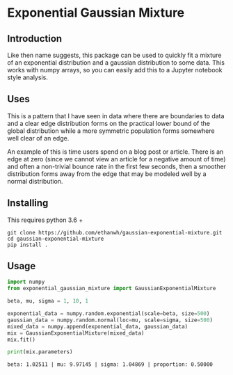 # Exponential Gaussian Mixture

## Introduction

Like then name suggests, this package can be used to quickly fit a mixture of an
exponential distribution and a gaussian distribution to some data. This works with
numpy arrays, so you can easily add this to a Jupyter notebook style analysis.

## Uses

This is a pattern that I have seen in data where there are boundaries to data
and a clear edge distribution forms on the practical lower bound of the global
distribution while a more symmetric population forms somewhere well clear of an edge.

An example of this is time users spend on a blog post or article. There is an edge
at zero (since we cannot view an article for a negative amount of time) and
often a non-trivial bounce rate in the first few seconds, then a
smoother distribution forms away from the edge that may be modeled well by a
normal distribution.

## Installing

This requires python 3.6 +

```shell script
git clone https://github.com/ethanwh/gaussian-exponential-mixture.git
cd gaussian-exponential-mixture
pip install .
```

## Usage
```python
import numpy
from exponential_gaussian_mixture import GaussianExponentialMixture

beta, mu, sigma = 1, 10, 1

exponential_data = numpy.random.exponential(scale=beta, size=500)
gaussian_data = numpy.random.normal(loc=mu, scale=sigma, size=500)
mixed_data = numpy.append(exponential_data, gaussian_data)
mix = GaussianExponentialMixture(mixed_data)
mix.fit()

print(mix.parameters)
```

```
beta: 1.02511 | mu: 9.97145 | sigma: 1.04869 | proportion: 0.50000
```